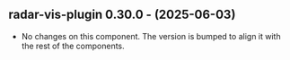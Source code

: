   ## radar-vis-plugin 0.30.0 - (2025-06-03)
  
  * No changes on this component. The version is bumped to align it
    with the rest of the components.
